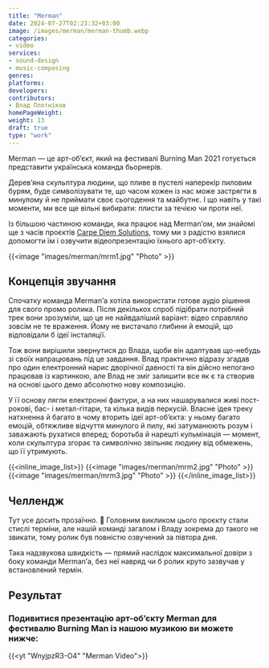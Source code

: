 ```yaml
---
title: "Merman"
date: 2024-07-27T02:23:32+03:00
image: /images/merman/merman-thumb.webp
categories:
- video
services:
- sound-design
- music-composing
genres:
platforms:
developers:
contributors:
- Влад Плотніков
homePageWeight:
weight: 13
draft: true
type: "work"
---
```


Merman — це арт-об’єкт, який на фестивалі Burning Man 2021 готується представити українська команда бьорнерів.

Дерев’яна скульптура людини, що пливе в пустелі наперекір пиловим бурям, буде символізувати те, що часом кожен із нас може застрягти в минулому й не приймати своє сьогодення та майбутнє. І що навіть у такі моменти, ми все ще вільні вибирати: плисти за течією чи проти неї.

Із більшою частиною команди, яка працює над Merman’ом, ми знайомі ще з часів проєктів [Carpe Diem Solutions](/works/carpe-diem-solutions), тому ми з радістю взялися допомогти їм і озвучити відеопрезентацію їхнього арт-об’єкту.

{{<image "images/merman/mrm1.jpg" "Photo" >}}

## Концепція звучання

Спочатку команда Merman’а хотіла використати готове аудіо рішення для свого промо ролика. Після декількох спроб підібрати потрібний трек вони зрозуміли, що це не найвдаліший варіант: відео справляло зовсім не те враження. Йому не вистачало глибини й емоцій, що відповідали б ідеї інсталяції.

Тож вони вирішили звернутися до Влада, щоби він адаптував що-небудь зі своїх напрацювань під це завдання. Влад практично відразу згадав про один електронний нарис дворічної давності та він дійсно непогано працював із картинкою, але Влад не зміг залишити все як є та створив на основі цього демо абсолютно нову композицію.

У її основу лягли електронні фактури, а на них нашарувалися живі пост-рокові, бас- і метал-гітари, та кілька видів перкусій.
Власне ідея треку натхненна й багато в чому вторить ідеї арт-об’єкта: у ньому багато емоцій, обтяжливе відчуття минулого й пилу, які затуманюють розум і заважають рухатися вперед; боротьба й нарешті кульмінація — момент, коли скульптура згорає та символічно звільняє людину від обмежень, що її утримують.

{{<inline_image_list>}}
{{<image "images/merman/mrm2.jpg" "Photo" >}}
{{<image "images/merman/mrm3.jpg" "Photo" >}}
{{</inline_image_list>}}

## Челлендж

Тут усе досить прозаїчно. 🙂 Головним викликом цього проєкту стали стислі терміни, але нашій команді загалом і Владу зокрема до такого не звикати, тому ролик був повністю озвучений за півтора дня.

Така надзвукова швидкість — прямий наслідок максимальної довіри з боку команди Merman’а, без неї навряд чи б ролик круто зазвучав у встановлений термін.

## Результат

### Подивитися презентацію арт-об’єкту Merman для фестивалю Burning Man із нашою музикою ви можете нижче:

{{<yt "WnyjpzR3-O4" "Merman Video">}}